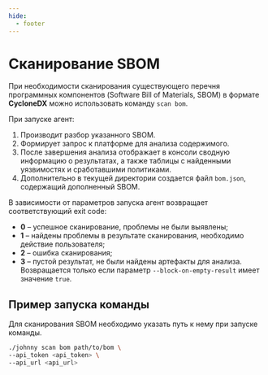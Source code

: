 ```yaml
---
hide:
  - footer
---
```


# Сканирование SBOM

При необходимости сканирования существующего перечня программных компонентов (Software Bill of Materials, SBOM) в формате **CycloneDX** можно использовать команду `scan bom`.

При запуске агент:

1. Производит разбор указанного SBOM.
2. Формирует запрос к платформе для анализа содержимого.
3. После завершения анализа отображает в консоли сводную информацию о результатах, а также таблицы с найденными уязвимостях и сработавшими политиками.
4. Дополнительно в текущей директории создается файл `bom.json`, содержащий дополненный SBOM.

В зависимости от параметров запуска агент возвращает соответствующий exit code:

- **0** – успешное сканирование, проблемы не были выявлены;
- **1** – найдены проблемы в результате сканирования, необходимо действие пользователя;
- **2** – ошибка сканирования;
- **3** – пустой результат, не были найдены артефакты для анализа. Возвращается только если параметр `--block-on-empty-result` имеет значение `true`.

## Пример запуска команды

Для сканирования SBOM необходимо указать путь к нему при запуске команды.

```bash
./johnny scan bom path/to/bom \
--api_token <api_token> \
--api_url <api_url>
```